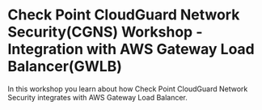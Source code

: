 # Check Point CloudGuard Network Security(CGNS) Workshop - Integration with AWS Gateway Load Balancer(GWLB)

In this workshop you learn about how Check Point CloudGuard Network Security integrates with AWS Gateway Load Balancer.
